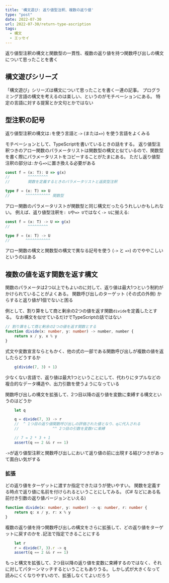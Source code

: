 ```yaml
---
title: '構文遊び: 返り値型注釈、複数の返り値'
type: "post"
date: 2022-07-30
url: 2022-07-30/return-type-ascription
tags:
  - 構文
  - エッセイ
---
```


返り値型注釈の構文と関数型の一貫性、複数の返り値を持つ関数呼び出しの構文について思ったことを書く

<!--more-->

## 構文遊びシリーズ

「構文遊び」シリーズは構文について思ったことを書く一連の記事。
プログラミング言語の構文を考えるのは楽しい、というのがモチベーションにある。
特定の言語に対する提案とか文句とかではない

## 型注釈の記号

返り値型注釈の構文は`:`を使う言語と`->` (または`=>`) を使う言語をよくみる

モチベーションとして、TypeScriptを書いているときの話をする。
返り値型注釈つきのアロー関数のパラメータリストは関数型の構文と似ているので、関数型を書く際にパラメータリストをコピーすることがたまにある。
ただし返り値型注釈の部分は`:`から`=>`に置き換える必要がある

```ts
const f = (x: T): U => g(x)
//        ^^^^^^^^^
//        関数を定義するときのパラメータリストと返戻型注釈

type F = (x: T) => U
//       ^^^^^^^^^^^ 関数型
```

アロー関数のパラメータリストが関数型と同じ構文だったらうれしいかもしれない。
例えば、返り値型注釈を`: U`や`=> U`ではなく`-> U`に揃える:

```ts
const f = (x: T) -> U => g(x)
//        ^^^^^^^^^

type F = (x: T) -> U
//       ^^^^^^^^^^^
```

アロー関数の構文と関数型の構文で異なる記号を使う (`->` と `=>`) のでややこしいというのはある

## 複数の値を返す関数を返す構文

関数のパラメータは2つ以上でもよいのに対して、返り値は最大1つという制約がかけられていることがよくある。
関数呼び出しのターゲット (その式の外側) からすると返り値が1個でないと困る

例として、割り算をして商と剰余の2つの値を返す関数`divide`を定義したとする。
なお構文を似せているだけでTypeScriptの話ではない

```ts
// 割り算をして商と剰余の2つの値を返す関数とする
function divide(x: number, y: number) -> number, number {
    return x / y, x % y
}
```

式文や変数宣言ならともかく、他の式の一部である関数呼び出しが複数の値を返したらどうするか

```ts
    g(divide(7, 3) + 1)
```

少なくない言語で、返り値は最大1つということにして、代わりにタプルなどの複合的なデータ構造や、出力引数を使うようになっている

関数呼び出しの構文を拡張して、2つ目以降の返り値を変数に束縛する構文というのはどうか

```ts
    let q

    q = divide(7, 3) -> r
    //  ^ 1つ目の返り値関数呼び出しの評価された値となり、qに代入される
    //               ^^ 2つ目の引数を変数rに束縛

    // 7 = 2 * 3 + 1
    assert(q == 2 && r == 1)
```

`->`が返り値型注釈と関数呼び出しにおいて返り値の前に出現する結びつきがあって面白い気がする

### 拡張

どの返り値をターゲットに渡すか指定できたほうが使いやすい。
関数を定義する時点で返り値に名前を付けられるということにしてみる。
(C# などにある名前付き引数の返り値バージョンといえる)

```ts
function divide(x: number, y: number) -> q: number, r: number {
    return q: x / y, r: x % y
}
```

複数の返り値を持つ関数呼び出しの構文をさらに拡張して、どの返り値をターゲットに戻すのかを`.`記法で指定できることにする

```ts
    let r
    r = divide(7, 3).r -> q
    assert(q == 2 && r == 1)
```

もっと構文を拡張して、2つ目以降の返り値を変数に束縛するのではなく、それに対してパターンマッチするということもありうる。
しかし式が大きくなって読みにくくなりやすいので、拡張しなくてよいだろう
